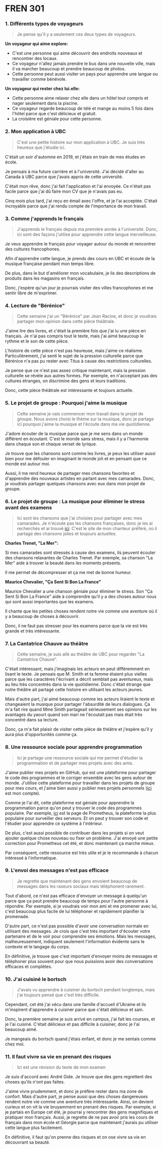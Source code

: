 # FREN 301

### 1. Différents types de voyageurs

> Je pense qu'il y a seulement ces deux types de voyageurs.

**Un voyageur qui aime explore:**

- C'est une personne qui aime découvrir des endroits nouveaux et rencontrer des locaux.
- Ce voyageur n'allez jamais prendre le bus dans une nouvelle ville, mais il va marcher beaucoup et prendre beaucoup de photos.
- Cette personne peut aussi visiter un pays pour apprendre une langue ou travailler comme bénévole.

**Un voyageur qui rester chez lui.elle:**

- Cette personne aime relaxer chez elle dans un hôtel tout compris et nager seulement dans la piscine.
- Ce voyageur regarde beaucoup de télé et mange au moins 5 fois dans l'hôtel parce que c'est délicieux et gratuit.
- La croisière est géniale pour cette personne.

### 2. Mon application à UBC

> C'est une petite histoire sur mon application à UBC. Je suis très heureux que j'étudie ici.

C'était un soir d'automne en 2019, et j'étais en train de mes études en école.

Je pensais à ma future carrière et à l'université. J'ai décidé d'aller au Canada à UBC parce que j'avais appris de cette université.

C'était mon rêve, donc j'ai fait l'application et l'ai envoyée. Ce n'était pas facile parce que j'ai dû faire mon CV que je n'avais pas eu.

Cinq mois plus tard, j'ai reçu en émail avec l'offre, et je l'ai acceptée. C'était incroyable parce que j'ai rendu compte de l'importance de mon travail.

### 3. Comme j'apprends le français

> J'apprends le français depuis ma première année à l'université. Donc, ici sont des façons j'utilise pour apprendre cette langue merveilleuse.

Je veux apprendre le français pour voyager autour du monde et rencontrer des cultures francophones.

Afin d'apprendre cette langue, je prends des cours en UBC et écoute de la musique française pendant mon temps libre.

De plus, dans le but d'améliorer mon vocabulaire, je lis des descriptions de produits dans les magasins en français.

Donc, j'espère qu'un jour je pourrais visiter des villes francophones et me sentir libre de m'exprimer.

### 4. Lecture de "Bérénice"

> Cette semaine j'ai un "Bérénice" par Jean Racine, et donc je voudrais partager mon opinion dans cette pièce théâtrale.

J'aime lire des livres, et c'était la première fois que j'ai lu une pièce en français. Je n'ai pas compris tout le texte, mais j'ai aimé beaucoup le rythme et le son de cette pièce.

L'histoire de cette pièce n'est pas heureuse, mais j'aime ce réalisme. Particulièrement, j'ai senti le sujet de la pression culturelle parce que Bérénice n'a pas pu rester avec Titus à cause des restrictions culturelles.

Je pense que ce n'est pas assez critique maintenant, mais la pression culturelle se révèle aux autres formes. Par exemple, en n'acceptant pas des cultures étranges, on discrimine des gens et leurs traditions.

Donc, cette pièce théâtrale est intéressante et toujours actuelle.

### 5. Le projet de groupe : Pourquoi j'aime la musique

> Cette semaine je vais commencer mon travail dans le projet de groupe. Nous avons choisi le thème sur la musique, donc je partage ici pourquoi j'aime la musique et l'écoute dans ma vie quotidienne.

J'adore écouter de la musique parce que je me sens dans un monde différent en écoutant. C'est le monde sans stress, mais il y a l'harmonie dans chaque son et chaque verset de lyrique.

Je trouve que les chansons sont comme les livres, je peux les utiliser aussi bien pour me défouler en imaginant le monde joli et en pensant que ce monde est autour moi.

Aussi, il me rend heureux de partager mes chansons favorites et d'apprendre des nouveaux artistes en parlant avec mes camarades. Donc, je voudrais partager quelques chansons avec eux dans mon projet de groupe.

### 6. Le projet de groupe : La musique pour éliminer le stress avant des examens

> Ici sont les chansons que j'ai choisies pour partager avec mes camarades. Je n'écoute pas les chansons françaises, donc je les ai recherchés et ai trouvé [ici](https://aerostatbg.ru/release/897#composition-3). C'est le site de mon chanteur préféré, où il partage des chansons jolies et toujours actuelles.

**Charles Trenet, "La Mer":**

Si mes camarades sont stressés à cause des examens, ils peuvent écouter des chansons relaxantes de Charles Trenet. Par exemple, sa chanson "La Mer" aide à trouver la beauté dans les moments présents.

Il me permet de décompresser et ça me met de bonne humeur.

**Maurice Chevalier, "Ça Sent Si Bon La France"**

Maurice Chevalier a une chanson géniale pour éliminer le stress. Son "Ça Sent Si Bon La France" aide à comprendre qu'il y a des choses autour nous qui sont aussi importantes que les examens.

Il chante que les petites choses rendent notre vie comme une aventure où il y a beaucoup de choses à découvrir.

Donc, il ne faut pas stresser pour les examens parce que la vie est très grande et très intéressante.

### 7. La Cantatrice Chauve au théâtre

> Cette semaine, je suis allé au théâtre de UBC pour regarder "La Cantatrice Chauve".

C'était intéressant, mais j'imaginais les acteurs en peut différemment en lisant le texte. Je pensais que M. Smith et ta femme étaient plus vielles parce que les caractères l'écrivant a décrit semblait pas aventureux, mais au lieu très concentrés dans la vie quotidienne. Donc c'était étrange que notre théâtre ait partagé cette histoire en utilisant les acteurs jeunes.

Mais d'autre part, j'ai aimé beaucoup comme les acteurs liraient le texte et changeaient la musique pour partager l'absurdité de leurs dialogues. Ça m'a fait rire quand Mme Smith partageait sérieusement ses opinions sur les avantages du yaourt quand son mari ne l'écoutait pas mais était très concentré dans sa lecture.

Donc, ça m'a fait plaisir de visiter cette pièce de théâtre et j'espère qu'il y aura plus d'opportunités comme ça.

### 8. Une ressource sociale pour apprendre programmation

> Ici je partage une ressource sociale qui me permet d'étudier la programmation et de partager mes projets avec des amis.

J'aime publier mes projets en GitHub, qui est une plateforme pour partager le code des programmes et le corriger ensemble avec les gens autour de monde. J'utilise cette plateforme pour travailler dans les projets de groupe pour mes cours, et j'aime bien aussi y publier mes projets personnels ([ici](https://github.com/Ihor16) est mon compte).

Comme je l'ai dit, cette plateforme est géniale pour apprendre la programmation parce qu'on peut y trouver le code des programmes populaire. Par exemple, [ici](https://github.com/prometheus/prometheus) est la page de Prometheus, la plateforme la plus populaire pour surveiller des serveurs. Et on peut y trouver son code et l'étudier pour apprendre ce système à l'intérieur.

De plus, c'est aussi possible de contribuer dans les projets si on veut ajouter quelque chose nouveau ou fixer un problème. J'ai envoyé une petite correction pour Prometheus cet été, et donc maintenant ça marche mieux.

Par conséquent, cette ressource est très utile et je le recommande à chacun intéressé à l'informatique.

### 9. L'envoi des messages n'est pas efficace

> Je regrette que maintenant des gens envoient beaucoup de messages dans les raseurs sociaux mais téléphonent rarement.

Tout d'abord, ce n'est pas efficace d'envoyer un message à quelqu'un parce que ça peut prendre beaucoup de temps pour l'autre personne à répondre. Par exemple, si je voudrais voir mon ami et me promener avec lui, c'est beaucoup plus facile de lui téléphoner et rapidement planifier la promenade.

D'autre part, ce n'est pas possible d'avoir une conversation normale en utilisant des messages. Je crois que c'est très important d'écouter votre partenaire et de le voir pour comprendre ses émotions. Mais les messages, malheureusement, indiquent seulement l'information évidente sans le contexte et le langage du corps.

En définitive, je trouve que c'est important d'envoyer moins de messages et téléphoner plus souvent pour que nous puissions avoir des conversations efficaces et complètes.

### 10. J'ai cuisiné le bortsch

> J'avais vu apprendre à cuisiner du bortsch pendant longtemps, mais j'ai toujours pensé que c'est très difficile.

Cependant, cet été j'ai vécu dans une famille d'accueil d'Ukraine et ils m'inspirent d'apprendre à cuisiner parce que c'était délicieux et sain.

Donc, la première semaine je suis arrivé en campus, j'ai fait les courses, et je l'ai cuisiné. C'était délicieux et pas difficile à cuisiner, donc je l'ai beaucoup aimé.

Je mangeais du bortsch quand j'étais enfant, et donc je me sentais comme chez moi.

### 11. Il faut vivre sa vie en prenant des risques

> Ici est une révision du texte de mon examen

Je suis d'accord avec André Gide. Je trouve que des gens regrettent des choses qu'ils n'ont pas faites.

J'aime vivre prudemment, et donc je préfère rester dans ma zone de confort. Mais d'autre part, je pense aussi que des choses dangereuses rendent notre vie comme une aventure très intéressante. Ainsi, on devient curieux et on vit la vie bruyamment en prenant des risques. Par exemple, si je partais en Europe cet été, je pourrai y rencontrer des gens magnifiques et pratiquer mon français. Aussi, je regrette de ne pas avoir pris les cours de français dans mon école et Géorgie parce que maintenant j'aurais pu utiliser cette langue plus facilement.

En définitive, il faut qu'on prenne des risques et on ose vivre sa vie en découvrant sa beauté.

